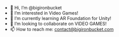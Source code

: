 - 👋 Hi, I’m @bigironbucket
- 👀 I’m interested in Video Games!
- 🌱 I’m currently learning AR Foundation for Unity!
- 💞️ I’m looking to collaborate on VIDEO GAMES!
- 📫 How to reach me: contact@bigironbucket.com

<!---
bigironbucket/bigironbucket is a ✨ special ✨ repository because its `README.md` (this file) appears on your GitHub profile.
You can click the Preview link to take a look at your changes.
--->
